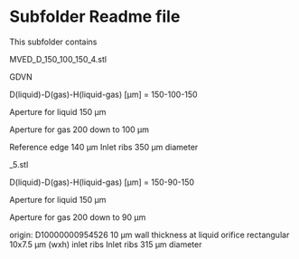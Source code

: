# Subfolder Readme file
This subfolder contains

MVED_D_150_100_150_4.stl

GDVN

D(liquid)-D(gas)-H(liquid-gas) [µm] 
= 150-100-150

Aperture for liquid
150 µm

Aperture for gas
200 down to 100 µm

Reference edge 140 µm
Inlet ribs 350 µm diameter



_5.stl

D(liquid)-D(gas)-H(liquid-gas) [µm] 
= 150-90-150

Aperture for liquid
150 µm

Aperture for gas
200 down to 90 µm


origin: D10000000954526
10 µm wall thickness at liquid orifice
rectangular 10x7.5 µm (wxh) inlet ribs
Inlet ribs 315 µm diameter